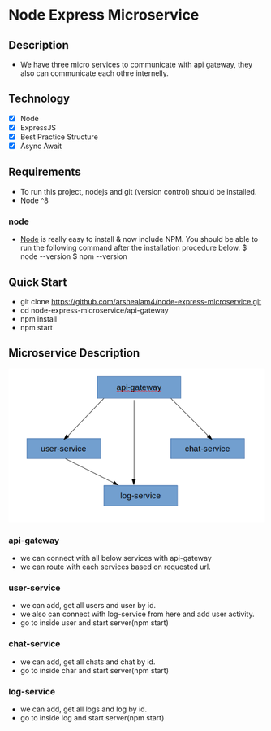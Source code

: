 # Node Express Microservice

## Description
* We have three micro services to communicate with api gateway, they also can communicate each othre internelly.

## Technology
- [x] Node
- [x] ExpressJS
- [x] Best Practice Structure
- [x] Async Await

## Requirements
* To run this project, nodejs and git (version control) should be installed.
* Node ^8

### node
* [Node](http://nodejs.org/) is really easy to install & now include NPM. You should be able to run the following command after the installation procedure below.
  $ node --version
  $ npm --version

## Quick Start
* git clone https://github.com/arshealam4/node-express-microservice.git
* cd node-express-microservice/api-gateway
* npm install
* npm start

## Microservice Description

![diagram](ER-diagram.png)

### api-gateway
* we can connect with all below services with api-gateway
* we can route with each services based on requested url.

### user-service
* we can add, get all users and user by id.
* we also can connect with log-service from here and add user activity.
* go to inside user and start server(npm start)

### chat-service
* we can add, get all chats and chat by id.
* go to inside char and start server(npm start)

### log-service
* we can add, get all logs and log by id.
* go to inside log and start server(npm start)


